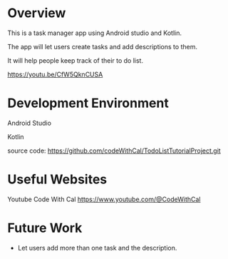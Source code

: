 # Overview

This is a task manager app using Android studio and Kotlin.

The app will let users create tasks and add descriptions to them.

It will help people keep track of their to do list.

https://youtu.be/CfW5QknCUSA

# Development Environment

Android Studio

Kotlin

source code:
https://github.com/codeWithCal/TodoListTutorialProject.git

# Useful Websites

Youtube Code With Cal
https://www.youtube.com/@CodeWithCal

# Future Work

* Let users add more than one task and the description.